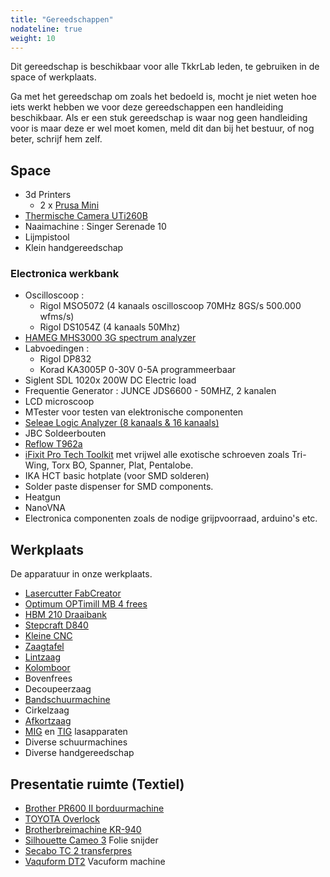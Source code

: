 ```yaml
---
title: "Gereedschappen"
nodateline: true
weight: 10
---
```


Dit gereedschap is beschikbaar voor alle TkkrLab leden, te gebruiken in de space of werkplaats.

Ga met het gereedschap om zoals het bedoeld is, mocht je niet weten hoe iets werkt hebben we voor deze gereedschappen een handleiding beschikbaar. Als er een stuk gereedschap is waar nog geen handleiding voor is maar deze er wel moet komen, meld dit dan bij het bestuur, of nog beter, schrijf hem zelf.

## Space
 * 3d Printers
   * 2 x [Prusa Mini](prusa-mini)
 * [Thermische Camera UTi260B](thermal_imager_uti260b)
 * Naaimachine : Singer Serenade 10
 * Lijmpistool 
 * Klein handgereedschap 

### Electronica werkbank
 * Oscilloscoop :
   * Rigol MSO5072 (4 kanaals oscilloscoop 70MHz 8GS/s 500.000 wfms/s) 
   * Rigol DS1054Z (4 kanaals 50Mhz)
 * [HAMEG MHS3000 3G spectrum analyzer](hameg_hms3000)
 * Labvoedingen : 
   * Rigol DP832
   * Korad KA3005P 0-30V 0-5A programmeerbaar
 * Siglent SDL 1020x 200W DC Electric load
 * Frequentie Generator : JUNCE JDS6600 - 50MHZ, 2 kanalen
 * LCD microscoop 
 * MTester voor testen van elektronische componenten
 * [Seleae Logic Analyzer (8 kanaals & 16 kanaals)](http://support.saleae.com/hc/en-us/sections/200114124-Get-Started-Using-the-Saleae-Logic-Analyzer)
 * JBC Soldeerbouten
 * [Reflow T962a](reflow_oven)
 * [iFixit Pro Tech Toolkit](https://www.ifixit.com/products/mako-driver-kit-64-precision-bits) met vrijwel alle exotische schroeven zoals Tri-Wing, Torx BO, Spanner, Plat, Pentalobe.
 * IKA HCT basic hotplate (voor SMD solderen)
 * Solder paste dispenser for SMD components.
 * Heatgun
 * NanoVNA
 * Electronica componenten zoals de nodige grijpvoorraad, arduino's etc. 

## Werkplaats
De apparatuur in onze werkplaats.
 * [Lasercutter FabCreator](fabcore_lasercutter)
 * [Optimum OPTimill MB 4 frees ](optimum-optimill-mb-4-frees)
 * [HBM 210 Draaibank](hbm-210-draaibank)
 * [Stepcraft D840](stepcraft_d840)
 * [Kleine CNC](/gereedschappen/cnc_zen/)
 * [Zaagtafel](zaagtafel)
 * [Lintzaag](lintzaag)
 * [Kolomboor](kolomboormachine)
 * Bovenfrees
 * Decoupeerzaag
 * [Bandschuurmachine](bandschuurmachine)
 * Cirkelzaag
 * [Afkortzaag](afkortzaag)
 * [MIG](jasic_mig200) en [TIG](jasic_tig200) lasapparaten
 * Diverse schuurmachines
 * Diverse handgereedschap

## Presentatie ruimte (Textiel)
 * [Brother PR600 II borduurmachine](brother_pr600_II)
 * [TOYOTA Overlock](toyota_differential_sl3455ds_overlocker)
 * [Brotherbreimachine KR-940](brother_breimachine_kr940_kr850/)
 * [Silhouette Cameo 3](silhouette) Folie snijder
 * [Secabo TC 2 transferpres](secabo_tc2)
 * [Vaquform DT2](vaquform_dt2) Vacuform machine 

